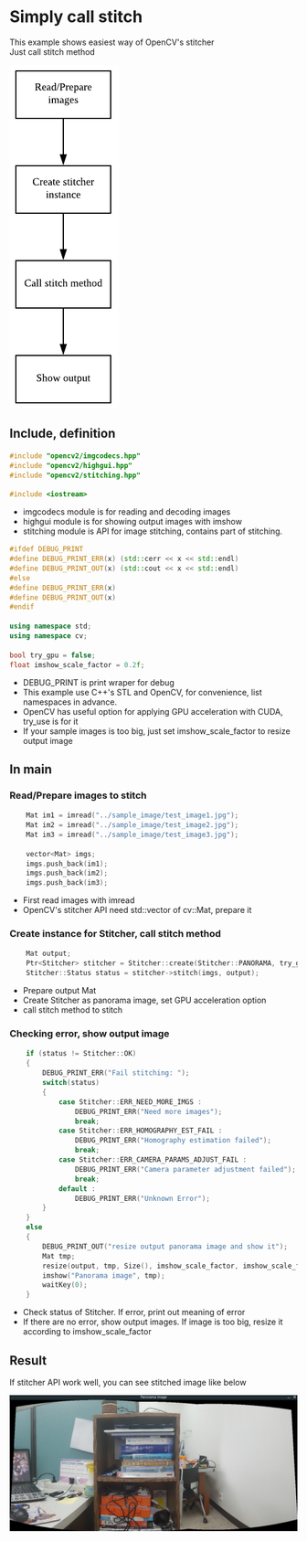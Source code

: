 # Simply call stitch

This example shows easiest way of OpenCV's stitcher  
Just call stitch method  

![structure](../docs_image/simply_call_stitch.png)

## Include, definition 

```cpp
#include "opencv2/imgcodecs.hpp"
#include "opencv2/highgui.hpp"
#include "opencv2/stitching.hpp"

#include <iostream>
```

* imgcodecs module is for reading and decoding images 
* highgui module is for showing output images with imshow
* stitching module is API for image stitching, contains part of stitching. 

```cpp
#ifdef DEBUG_PRINT
#define DEBUG_PRINT_ERR(x) (std::cerr << x << std::endl)
#define DEBUG_PRINT_OUT(x) (std::cout << x << std::endl)
#else
#define DEBUG_PRINT_ERR(x)
#define DEBUG_PRINT_OUT(x)
#endif

using namespace std;
using namespace cv;

bool try_gpu = false;
float imshow_scale_factor = 0.2f;
```

* DEBUG_PRINT is print wraper for debug
* This example use C++'s STL and OpenCV, for convenience, list namespaces in advance.
* OpenCV has useful option for applying GPU acceleration with CUDA, try_use is for it
* If your sample images is too big, just set imshow_scale_factor to resize output image

## In main

### Read/Prepare images to stitch
```cpp
    Mat im1 = imread("../sample_image/test_image1.jpg");
    Mat im2 = imread("../sample_image/test_image2.jpg");
    Mat im3 = imread("../sample_image/test_image3.jpg");

    vector<Mat> imgs;
    imgs.push_back(im1);
    imgs.push_back(im2);
    imgs.push_back(im3);
```

* First read images with imread
* OpenCV's stitcher API need std::vector of cv::Mat, prepare it

### Create instance for Stitcher, call stitch method

```cpp
    Mat output;
    Ptr<Stitcher> stitcher = Stitcher::create(Stitcher::PANORAMA, try_gpu);
    Stitcher::Status status = stitcher->stitch(imgs, output);
```

* Prepare output Mat
* Create Stitcher as panorama image, set GPU acceleration option
* call stitch method to stitch

### Checking error, show output image

```cpp
    if (status != Stitcher::OK)
    {
        DEBUG_PRINT_ERR("Fail stitching: ");
        switch(status)
        {
            case Stitcher::ERR_NEED_MORE_IMGS :
                DEBUG_PRINT_ERR("Need more images");
                break;
            case Stitcher::ERR_HOMOGRAPHY_EST_FAIL :
                DEBUG_PRINT_ERR("Homography estimation failed");
                break;
            case Stitcher::ERR_CAMERA_PARAMS_ADJUST_FAIL :
                DEBUG_PRINT_ERR("Camera parameter adjustment failed");
                break;
            default :
                DEBUG_PRINT_ERR("Unknown Error");
        }
    }
    else
    {
        DEBUG_PRINT_OUT("resize output panorama image and show it");
        Mat tmp;
        resize(output, tmp, Size(), imshow_scale_factor, imshow_scale_factor);
        imshow("Panorama image", tmp);
        waitKey(0);
    }
```

* Check status of Stitcher. If error, print out meaning of error
* If there are no error, show output images. If image is too big, resize it according to imshow_scale_factor

## Result

If stitcher API work well, you can see stitched image like below

![stitch_output](../docs_image/stitch_output.png)
